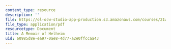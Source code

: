 ```yaml
---
content_type: resource
description: ''
file: https://ol-ocw-studio-app-production.s3.amazonaws.com/courses/21w-763j-transmedia-storytelling-modern-science-fiction-spring-2014/60985d8eea970ae84d77a2e0ffccaa43_MIT21W_763JS14_MmoirHelhm.pdf
file_type: application/pdf
resourcetype: Document
title: A Memoir of Helheim
uid: 60985d8e-ea97-0ae8-4d77-a2e0ffccaa43
---
```

